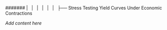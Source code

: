 ####### |   |   |   |   |   |   ├── Stress Testing Yield Curves Under Economic Contractions

*Add content here*